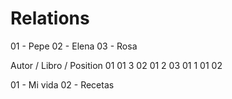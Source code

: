# Relations

01 - Pepe
02 - Elena
03 - Rosa

Autor / Libro / Position
01 01 3
02 01 2
03 01 1
01 02

01 - Mi vida
02 - Recetas
